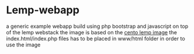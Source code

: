 # Lemp-webapp
a generic example webapp build using php bootstrap and javascript on top of the lemp webstack
the image is based on the [cento lemp image](https://github.com/fuseteam/docker-centos-lemp)
the index.html/index.php files has to be placed in www/html folder in order to use the image
